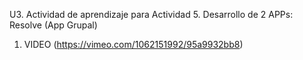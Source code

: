 U3. Actividad de aprendizaje para Actividad 5. Desarrollo de 2 APPs: Resolve (App Grupal) 

1. VIDEO (https://vimeo.com/1062151992/95a9932bb8)
